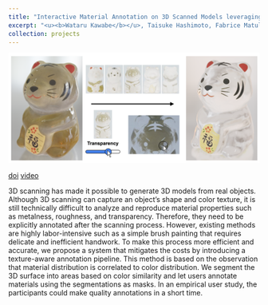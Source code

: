 ```yaml
---
title: "Interactive Material Annotation on 3D Scanned Models leveraging Color-Material Correlation"
excerpt: "<u><b>Wataru Kawabe</b></u>, Taisuke Hashimoto, Fabrice Matulic, Takeo Igarashi, and Keita Higuchi<br/>SIGGRAPH Asia, Technical Communications, 2023<br/>[doi](https://dl.acm.org/doi/10.1145/3610543.3626170) [video](https://youtu.be/qwU-OiYsZ-g?si=1rVVk1i0gWT_1acH)<br/><img src='/images/projects-4.png' width=600>"
collection: projects
---
```


<img src='/images/projects-4.png'>

[doi](https://dl.acm.org/doi/10.1145/3610543.3626170)
[video](https://youtu.be/qwU-OiYsZ-g?si=1rVVk1i0gWT_1acH)

3D scanning has made it possible to generate 3D models from real objects. Although 3D scanning can capture an object’s shape and color texture, it is still technically difficult to analyze and reproduce material properties such as metalness, roughness, and transparency. Therefore, they need to be explicitly annotated after the scanning process. However, existing methods are highly labor-intensive such as a simple brush painting that requires delicate and inefficient handwork. To make this process more efficient and accurate, we propose a system that mitigates the costs by introducing a texture-aware annotation pipeline. This method is based on the observation that material distribution is correlated to color distribution. We segment the 3D surface into areas based on color similarity and let users annotate materials using the segmentations as masks. In an empirical user study, the participants could make quality annotations in a short time.
